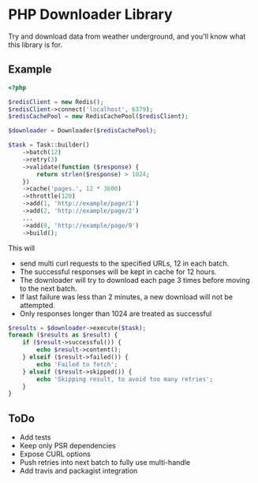 # PHP Downloader Library

Try and download data from weather underground, and you'll know what this library is for.

## Example

```php
<?php

$redisClient = new Redis();
$redisClient->connect('localhost', 6379);
$redisCachePool = new RedisCachePool($redisClient);

$downloader = Downloader($redisCachePool);

$task = Task::builder()
    ->batch(12)
    ->retry(3)
    ->validate(function ($response) {
        return strlen($response) > 1024;
    })
    ->cache('pages.', 12 * 3600)
    ->throttle(120)
    ->add(1, 'http://example/page/1')
    ->add(2, 'http://example/page/2')
    ...
    ->add(9, 'http://example/page/9')
    ->build();
```

This will 
- send multi curl requests to the specified URLs, 12 in each batch.
- The successful responses will be kept in cache for 12 hours.
- The downloader will try to download each page 3 times before moving to the next batch.
- If last failure was less than 2 minutes, a new download will not be attempted.
- Only responses longer than 1024 are treated as successful

```php
$results = $downloader->execute($task);
foreach ($results as $result) {
    if ($result->successful()) {
        echo $result->content();
    } elseif ($result->failed()) {
        echo 'Failed to fetch';
    } elseif ($result->skipped()) {
        echo 'Skipping result, to avoid too many retries';
    }
}
```

## ToDo

- Add tests
- Keep only PSR dependencies
- Expose CURL options
- Push retries into next batch to fully use multi-handle
- Add travis and packagist integration
